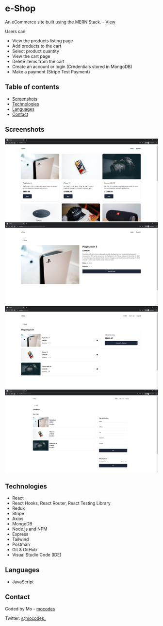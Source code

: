 # e-Shop

An eCommerce site built using the MERN Stack. - [View](https://e-shop-mocodes.herokuapp.com/)

Users can:

- View the products listing page
- Add products to the cart
- Select product quantity
- View the cart page
- Delete items from the cart
- Create an account or login (Credentials stored in MongoDB)
- Make a payment (Stripe Test Payment)

## Table of contents

- [Screenshots](#screenshots)
- [Technologies](#technologies)
- [Languages](#languages)
- [Contact](#contact)

## Screenshots

![Screenshot of e-Shop - Listing Page](frontend/src/images/screenshot-one.PNG)
![Screenshot of e-Shop - Product Info Page](frontend/src/images/screenshot-two.PNG)
![Screenshot of e-Shop - Cart Page](frontend/src/images/screenshot-three.PNG)
![Screenshot of e-Shop - Checkout Page](frontend/src/images/screenshot-four.PNG)

## Technologies

- React
- React Hooks, React Router, React Testing Library
- Redux
- Stripe
- Axios
- MongoDB
- Node.js and NPM
- Express
- Tailwind
- Postman
- Git & GitHub
- Visual Studio Code (IDE)

## Languages

- JavaScript

## Contact

Coded by Mo - [mocodes](https://mocodes.co.uk/)

Twitter: [@mocodes\_](https://twitter.com/mocodes_)
